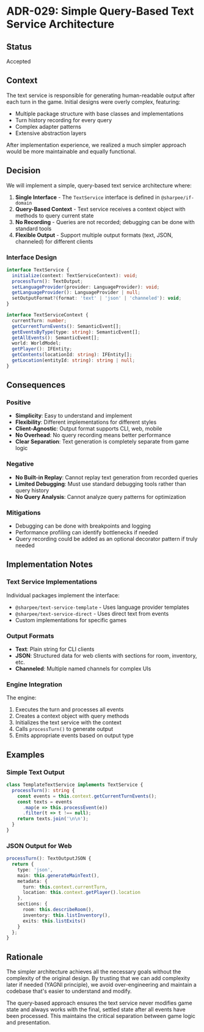 # ADR-029: Simple Query-Based Text Service Architecture

## Status
Accepted

## Context
The text service is responsible for generating human-readable output after each turn in the game. Initial designs were overly complex, featuring:
- Multiple package structure with base classes and implementations
- Turn history recording for every query
- Complex adapter patterns
- Extensive abstraction layers

After implementation experience, we realized a much simpler approach would be more maintainable and equally functional.

## Decision
We will implement a simple, query-based text service architecture where:

1. **Single Interface** - The `TextService` interface is defined in `@sharpee/if-domain`
2. **Query-Based Context** - Text service receives a context object with methods to query current state
3. **No Recording** - Queries are not recorded; debugging can be done with standard tools
4. **Flexible Output** - Support multiple output formats (text, JSON, channeled) for different clients

### Interface Design
```typescript
interface TextService {
  initialize(context: TextServiceContext): void;
  processTurn(): TextOutput;
  setLanguageProvider(provider: LanguageProvider): void;
  getLanguageProvider(): LanguageProvider | null;
  setOutputFormat?(format: 'text' | 'json' | 'channeled'): void;
}

interface TextServiceContext {
  currentTurn: number;
  getCurrentTurnEvents(): SemanticEvent[];
  getEventsByType(type: string): SemanticEvent[];
  getAllEvents(): SemanticEvent[];
  world: WorldModel;
  getPlayer(): IFEntity;
  getContents(locationId: string): IFEntity[];
  getLocation(entityId: string): string | null;
}
```

## Consequences

### Positive
- **Simplicity**: Easy to understand and implement
- **Flexibility**: Different implementations for different styles
- **Client-Agnostic**: Output format supports CLI, web, mobile
- **No Overhead**: No query recording means better performance
- **Clear Separation**: Text generation is completely separate from game logic

### Negative
- **No Built-in Replay**: Cannot replay text generation from recorded queries
- **Limited Debugging**: Must use standard debugging tools rather than query history
- **No Query Analysis**: Cannot analyze query patterns for optimization

### Mitigations
- Debugging can be done with breakpoints and logging
- Performance profiling can identify bottlenecks if needed
- Query recording could be added as an optional decorator pattern if truly needed

## Implementation Notes

### Text Service Implementations
Individual packages implement the interface:
- `@sharpee/text-service-template` - Uses language provider templates
- `@sharpee/text-service-direct` - Uses direct text from events
- Custom implementations for specific games

### Output Formats
- **Text**: Plain string for CLI clients
- **JSON**: Structured data for web clients with sections for room, inventory, etc.
- **Channeled**: Multiple named channels for complex UIs

### Engine Integration
The engine:
1. Executes the turn and processes all events
2. Creates a context object with query methods
3. Initializes the text service with the context
4. Calls `processTurn()` to generate output
5. Emits appropriate events based on output type

## Examples

### Simple Text Output
```typescript
class TemplateTextService implements TextService {
  processTurn(): string {
    const events = this.context.getCurrentTurnEvents();
    const texts = events
      .map(e => this.processEvent(e))
      .filter(t => t !== null);
    return texts.join('\n\n');
  }
}
```

### JSON Output for Web
```typescript
processTurn(): TextOutputJSON {
  return {
    type: 'json',
    main: this.generateMainText(),
    metadata: {
      turn: this.context.currentTurn,
      location: this.context.getPlayer().location
    },
    sections: {
      room: this.describeRoom(),
      inventory: this.listInventory(),
      exits: this.listExits()
    }
  };
}
```

## Rationale
The simpler architecture achieves all the necessary goals without the complexity of the original design. By trusting that we can add complexity later if needed (YAGNI principle), we avoid over-engineering and maintain a codebase that's easier to understand and modify.

The query-based approach ensures the text service never modifies game state and always works with the final, settled state after all events have been processed. This maintains the critical separation between game logic and presentation.
